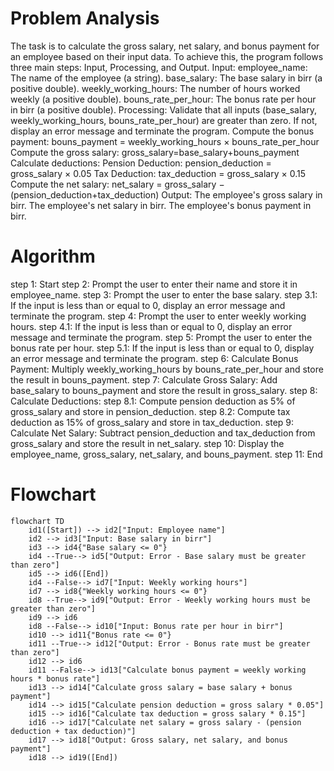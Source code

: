 # Problem Analysis
The task is to calculate the gross salary, net salary, and bonus payment for an employee based on their input data. To achieve this, the program follows three main steps: Input, Processing, and Output.
Input:
employee_name: The name of the employee (a string).
base_salary: The base salary in birr (a positive double).
weekly_working_hours: The number of hours worked weekly (a positive double).
bouns_rate_per_hour: The bonus rate per hour in birr (a positive double).
Processing:
Validate that all inputs (base_salary, weekly_working_hours, bouns_rate_per_hour) are greater than zero. If not, display an error message and terminate the program.
Compute the bonus payment: bouns_payment = weekly_working_hours × bouns_rate_per_hour
Compute the gross salary: gross_salary=base_salary+bouns_payment
Calculate deductions:
Pension Deduction: pension_deduction = gross_salary × 0.05
Tax Deduction: tax_deduction = gross_salary × 0.15
Compute the net salary: net_salary = gross_salary − (pension_deduction+tax_deduction)
Output:
The employee's gross salary in birr.
The employee's net salary in birr.
The employee's bonus payment in birr.

# Algorithm
step 1: Start
step 2: Prompt the user to enter their name and store it in employee_name.
step 3: Prompt the user to enter the base salary.
    step 3.1: If the input is less than or equal to 0, display an error message and terminate the program.
step 4: Prompt the user to enter weekly working hours.
    step 4.1: If the input is less than or equal to 0, display an error message and terminate the program.
step 5: Prompt the user to enter the bonus rate per hour.
    step 5.1: If the input is less than or equal to 0, display an error message and terminate the program.
step 6: Calculate Bonus Payment: Multiply weekly_working_hours by bouns_rate_per_hour and store the result in bouns_payment.
step 7: Calculate Gross Salary: Add base_salary to bouns_payment and store the result in gross_salary.
step 8: Calculate Deductions:
  step 8.1: Compute pension deduction as 5% of gross_salary and store in pension_deduction.
  step 8.2: Compute tax deduction as 15% of gross_salary and store in tax_deduction.
step 9: Calculate Net Salary: Subtract pension_deduction and tax_deduction from gross_salary and store the result in net_salary.
step 10: Display the employee_name, gross_salary, net_salary, and bouns_payment.
step 11: End

# Flowchart

```mermaid
flowchart TD
    id1([Start]) --> id2["Input: Employee name"]
    id2 --> id3["Input: Base salary in birr"]
    id3 --> id4{"Base salary <= 0"}
    id4 --True--> id5["Output: Error - Base salary must be greater than zero"]
    id5 --> id6([End])
    id4 --False--> id7["Input: Weekly working hours"]
    id7 --> id8{"Weekly working hours <= 0"}
    id8 --True--> id9["Output: Error - Weekly working hours must be greater than zero"]
    id9 --> id6
    id8 --False--> id10["Input: Bonus rate per hour in birr"]
    id10 --> id11{"Bonus rate <= 0"}
    id11 --True--> id12["Output: Error - Bonus rate must be greater than zero"]
    id12 --> id6
    id11 --False--> id13["Calculate bonus payment = weekly working hours * bonus rate"]
    id13 --> id14["Calculate gross salary = base salary + bonus payment"]
    id14 --> id15["Calculate pension deduction = gross salary * 0.05"]
    id15 --> id16["Calculate tax deduction = gross salary * 0.15"]
    id16 --> id17["Calculate net salary = gross salary - (pension deduction + tax deduction)"]
    id17 --> id18["Output: Gross salary, net salary, and bonus payment"]
    id18 --> id19([End])


```
